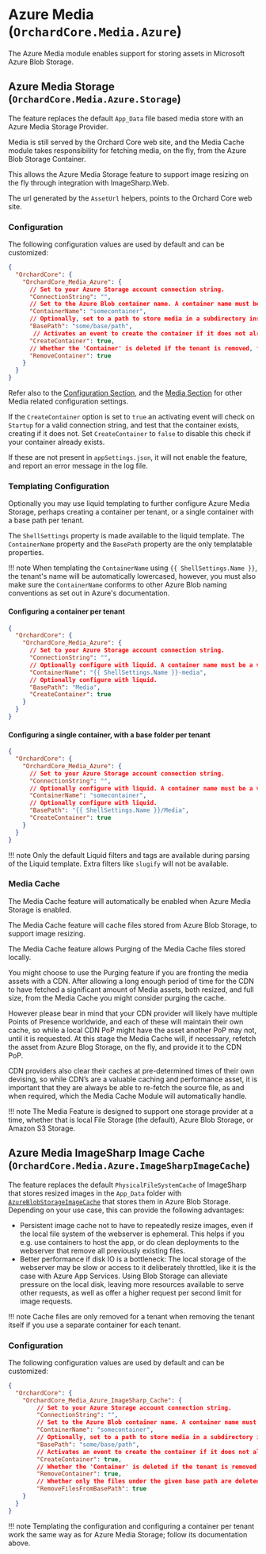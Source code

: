 # Azure Media (`OrchardCore.Media.Azure`)

The Azure Media module enables support for storing assets in Microsoft Azure Blob Storage.

## Azure Media Storage (`OrchardCore.Media.Azure.Storage`)

The feature replaces the default `App_Data` file based media store with an Azure Media Storage Provider.

Media is still served by the Orchard Core web site, and the Media Cache module takes responsibility for fetching media,
on the fly, from the Azure Blob Storage Container.

This allows the Azure Media Storage feature to support image resizing on the fly through integration with ImageSharp.Web.

The url generated by the `AssetUrl` helpers, points to the Orchard Core web site.

### Configuration

The following configuration values are used by default and can be customized:

```json
{
  "OrchardCore": {
    "OrchardCore_Media_Azure": {
      // Set to your Azure Storage account connection string.
      "ConnectionString": "", 
      // Set to the Azure Blob container name. A container name must be a valid DNS name and conform to Azure container naming rules eg. lowercase only.
      "ContainerName": "somecontainer",
      // Optionally, set to a path to store media in a subdirectory inside your container.
      "BasePath": "some/base/path",
       // Activates an event to create the container if it does not already exist.
      "CreateContainer": true,
      // Whether the 'Container' is deleted if the tenant is removed, false by default.
      "RemoveContainer": true
    }
  }
}
```

Refer also to the [Configuration Section](../Configuration/README.md),
and the [Media Section](../Media/README.md) for other Media related configuration settings.

If the `CreateContainer` option is set to `true` an activating event will check on `Startup` for a
valid connection string, and test that the container exists, creating if it does not.
Set `CreateContainer` to `false` to disable this check if your container already exists.

If these are not present in `appSettings.json`, it will not enable the feature, and report an error message in the log file.

### Templating Configuration

Optionally you may use liquid templating to further configure Azure Media Storage, perhaps creating a container per tenant,
or a single container with a base path per tenant.

The `ShellSettings` property is made available to the liquid template.
The `ContainerName` property and the `BasePath` property are the only templatable properties.

!!! note
    When templating the `ContainerName`  using  `{{ ShellSettings.Name }}`, the tenant's name will be automatically lowercased, however, you must also make sure the `ContainerName` conforms to other Azure Blob naming conventions as set out in Azure's documentation.

#### Configuring a container per tenant

```json
{
  "OrchardCore": {
    "OrchardCore_Media_Azure": {
      // Set to your Azure Storage account connection string.
      "ConnectionString": "", 
      // Optionally configure with liquid. A container name must be a valid DNS name and conform to Azure container naming rules eg. lowercase only.
      "ContainerName": "{{ ShellSettings.Name }}-media",
      // Optionally configure with liquid.
      "BasePath": "Media",
      "CreateContainer": true
    }
  }
}
```

#### Configuring a single container, with a base folder per tenant

```json
{
  "OrchardCore": {
    "OrchardCore_Media_Azure": {
      // Set to your Azure Storage account connection string.
      "ConnectionString": "", 
      // Optionally configure with liquid. A container name must be a valid DNS name and conform to Azure container naming rules eg. lowercase only.
      "ContainerName": "somecontainer",
      // Optionally configure with liquid.
      "BasePath": "{{ ShellSettings.Name }}/Media",
      "CreateContainer": true
    }
  }
}
```

!!! note
    Only the default Liquid filters and tags are available during parsing of the Liquid template.
    Extra filters like `slugify` will not be available.

### Media Cache

The Media Cache feature will automatically be enabled when Azure Media Storage is enabled.

The Media Cache feature will cache files stored from Azure Blob Storage, to support image resizing.

The Media Cache feature allows Purging of the Media Cache files stored locally.

You might choose to use the Purging feature if you are fronting the media assets with a CDN.
After allowing a long enough period of time for the CDN to have fetched a significant amount of
Media assets, both resized, and full size, from the Media Cache you might consider purging the cache.

However please bear in mind that your CDN provider will likely have multiple Points of Presence
worldwide, and each of these will maintain their own cache, so while a local CDN PoP might have the asset
another PoP may not, until it is requested. At this stage the Media Cache will, if necessary, refetch the
asset from Azure Blog Storage, on the fly, and provide it to the CDN PoP.

CDN providers also clear their caches at pre-determined times of their own devising, so while CDN’s
are a valuable caching and performance asset, it is important that they are always be able to
re-fetch the source file, as and when required, which the Media Cache Module will automatically handle.

!!! note
    The Media Feature is designed to support one storage provider at a time, whether that is
    local File Storage (the default), Azure Blob Storage, or Amazon S3 Storage.

## Azure Media ImageSharp Image Cache (`OrchardCore.Media.Azure.ImageSharpImageCache`)

The feature replaces the default `PhysicalFileSystemCache` of ImageSharp that stores resized images in the `App_Data` folder with [`AzureBlobStorageImageCache`](https://docs.sixlabors.com/articles/imagesharp.web/imagecaches.html#azureblobstorageimagecache) that stores them in Azure Blob Storage. Depending on your use case, this can provide the following advantages:

- Persistent image cache not to have to repeatedly resize images, even if the local file system of the webserver is ephemeral. This helps if you e.g. use containers to host the app, or do clean deployments to the webserver that remove all previously existing files.
- Better performance if disk IO is a bottleneck: The local storage of the webserver may be slow or access to it deliberately throttled, like it is the case with Azure App Services. Using Blob Storage can alleviate pressure on the local disk, leaving more resources available to serve other requests, as well as offer a higher request per second limit for image requests.

!!! note
    Cache files are only removed for a tenant when removing the tenant itself if you use a separate container for each tenant.

### Configuration

The following configuration values are used by default and can be customized:

```json
{
  "OrchardCore": {
    "OrchardCore_Media_Azure_ImageSharp_Cache": {
        // Set to your Azure Storage account connection string.
        "ConnectionString": "", 
        // Set to the Azure Blob container name. A container name must be a valid DNS name and conform to Azure container naming rules eg. lowercase only.
        "ContainerName": "somecontainer",
        // Optionally, set to a path to store media in a subdirectory inside your container.
        "BasePath": "some/base/path",
        // Activates an event to create the container if it does not already exist.
        "CreateContainer": true,
        // Whether the 'Container' is deleted if the tenant is removed, false by default.
        "RemoveContainer": true,
        // Whether only the files under the given base path are deleted instead of the container if the tenant is removed, false by default.
        "RemoveFilesFromBasePath": true
    }
  }
}
```

!!! note
    Templating the configuration and configuring a container per tenant work the same way as for Azure Media Storage; follow its documentation above.
